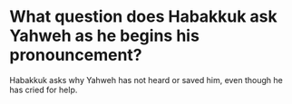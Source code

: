 # What question does Habakkuk ask Yahweh as he begins his pronouncement?

Habakkuk asks why Yahweh has not heard or saved him, even though he has cried for help.
